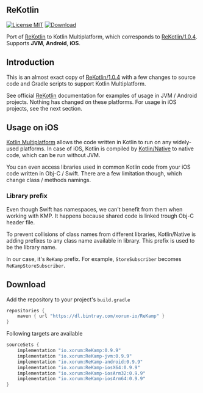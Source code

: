 ## ReKotlin

[![License MIT](https://img.shields.io/badge/license-MIT-blue.svg?style=flat-square)](https://github.com/ReSwift/ReSwift/blob/master/LICENSE.md)
[ ![Download](https://api.bintray.com/packages/xorum-io/ReKamp/ReKamp/images/download.svg?version=0.9.9) ](https://bintray.com/xorum-io/ReKamp/ReKamp/0.9.9/link)

Port of [ReKotlin](https://github.com/ReKotlin/ReKotlin) to Kotlin Multiplatform, which corresponds to [ReKotlin/1.0.4](https://github.com/ReKotlin/ReKotlin/releases/tag/1.0.4). Supports **JVM**, **Android**, **iOS**.

## Introduction

This is an almost exact copy of [ReKotlin/1.0.4](https://github.com/ReKotlin/ReKotlin/releases/tag/1.0.4) with a few changes to source code and Gradle scripts to support Kotlin Multiplatform.

See official [ReKotlin](https://github.com/ReKotlin/ReKotlin) documentation for examples of usage in JVM / Android projects. Nothing has changed on these platforms. For usage in iOS projects, see the next section.

## Usage on iOS

[Kotlin Multiplatform](https://kotlinlang.org/docs/reference/multiplatform.html) allows the code written in Kotlin to run on any widely-used platforms. In case of iOS, Kotlin is compiled by [Kotlin/Native](https://kotlinlang.org/docs/reference/native-overview.html) to native code, which can be run without JVM.

You can even access libraries used in common Kotlin code from your iOS code written in Obj-C / Swift. There are a few limitation though, which change class / methods namings.

### Library prefix

Even though Swift has namespaces, we can't benefit from them when working with KMP. It happens because shared code is linked trough Obj-C header file.

To prevent collisions of class names from different libraries, Kotlin/Native is adding prefixes to any class name available in library. This prefix is used to be the library name.

In our case, it's `ReKamp` prefix. For example, `StoreSubscriber` becomes `ReKampStoreSubscriber`.

## Download

Add the repository to your project's `build.gradle`
```groovy
repositories {
    maven { url "https://dl.bintray.com/xorum-io/ReKamp" }
}
```

Following targets are available
```groovy
sourceSets {
    implementation "io.xorum:ReKamp:0.9.9"
    implementation "io.xorum:ReKamp-jvm:0.9.9"
    implementation "io.xorum:ReKamp-android:0.9.9"
    implementation "io.xorum:ReKamp-iosX64:0.9.9"
    implementation "io.xorum:ReKamp-iosArm32:0.9.9"
    implementation "io.xorum:ReKamp-iosArm64:0.9.9"
}
```
